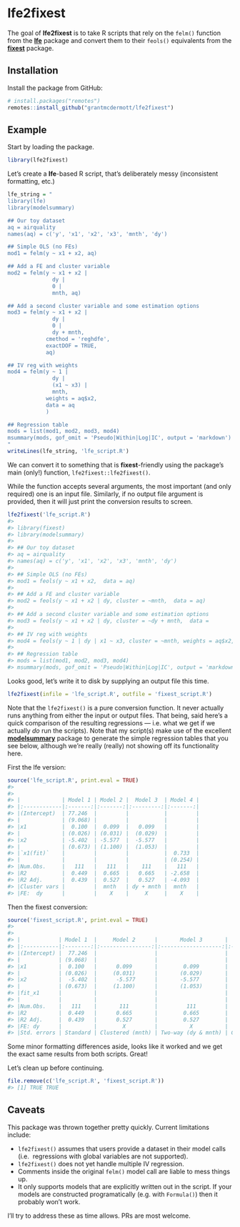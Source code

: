 
<!-- README.md is generated from README.Rmd. Please edit that file -->

# lfe2fixest

<!-- badges: start -->
<!-- badges: end -->

The goal of **lfe2fixest** is to take R scripts that rely on the
`felm()` function from the [**lfe**](https://github.com/sgaure/lfe)
package and convert them to their `feols()` equivalents from the
[**fixest**](https://github.com/lrberge/fixest) package.

## Installation

Install the package from GitHub:

``` r
# install.packages("remotes")
remotes::install_github("grantmcdermott/lfe2fixest")
```

## Example

Start by loading the package.

``` r
library(lfe2fixest)
```

Let’s create a **lfe**-based R script, that’s deliberately messy
(inconsistent formatting, etc.)

``` r
lfe_string = "
library(lfe)
library(modelsummary)

## Our toy dataset
aq = airquality
names(aq) = c('y', 'x1', 'x2', 'x3', 'mnth', 'dy')

## Simple OLS (no FEs)
mod1 = felm(y ~ x1 + x2, aq)

## Add a FE and cluster variable
mod2 = felm(y ~ x1 + x2 |
              dy |
              0 |
              mnth, aq)

## Add a second cluster variable and some estimation options
mod3 = felm(y ~ x1 + x2 |
              dy |
              0 |
              dy + mnth,
            cmethod = 'reghdfe',
            exactDOF = TRUE,
            aq)

## IV reg with weights
mod4 = felm(y ~ 1 |
              dy |
              (x1 ~ x3) |
              mnth,
            weights = aq$x2,
            data = aq
            )

## Regression table
mods = list(mod1, mod2, mod3, mod4)
msummary(mods, gof_omit = 'Pseudo|Within|Log|IC', output = 'markdown')
"
writeLines(lfe_string, 'lfe_script.R')
```

We can convert it to something that is **fixest**-friendly using the
package’s main (only!) function, `lfe2fixest::lfe2fixest()`.

While the function accepts several arguments, the most important (and
only required) one is an input file. Similarly, if no output file
argument is provided, then it will just print the conversion results to
screen.

``` r
lfe2fixest('lfe_script.R')
#> 
#> library(fixest)
#> library(modelsummary)
#> 
#> ## Our toy dataset
#> aq = airquality
#> names(aq) = c('y', 'x1', 'x2', 'x3', 'mnth', 'dy')
#> 
#> ## Simple OLS (no FEs)
#> mod1 = feols(y ~ x1 + x2,  data = aq)
#> 
#> ## Add a FE and cluster variable
#> mod2 = feols(y ~ x1 + x2 | dy, cluster = ~mnth,  data = aq)
#> 
#> ## Add a second cluster variable and some estimation options
#> mod3 = feols(y ~ x1 + x2 | dy, cluster = ~dy + mnth,  data =             aq)
#> 
#> ## IV reg with weights
#> mod4 = feols(y ~ 1 | dy | x1 ~ x3, cluster = ~mnth, weights = aq$x2, data = aq             )
#> 
#> ## Regression table
#> mods = list(mod1, mod2, mod3, mod4)
#> msummary(mods, gof_omit = 'Pseudo|Within|Log|IC', output = 'markdown')
```

Looks good, let’s write it to disk by supplying an output file this
time.

``` r
lfe2fixest(infile = 'lfe_script.R', outfile = 'fixest_script.R')
```

Note that the `lfe2fixest()` is a pure conversion function. It never
actually runs anything from either the input or output files. That
being, said here’s a quick comparison of the resulting regressions —
i.e. what we get if we actually *do* run the scripts). Note that my
script(s) make use of the excellent
[**modelsummary**](https://vincentarelbundock.github.io/modelsummary/index.html)
package to generate the simple regression tables that you see below,
although we’re really (really) not showing off its functionality here.

First the lfe version:

``` r
source('lfe_script.R', print.eval = TRUE)
#> 
#> 
#> |             | Model 1 | Model 2 |  Model 3  | Model 4 |
#> |:------------|:-------:|:-------:|:---------:|:-------:|
#> |(Intercept)  | 77.246  |         |           |         |
#> |             | (9.068) |         |           |         |
#> |x1           |  0.100  |  0.099  |   0.099   |         |
#> |             | (0.026) | (0.031) |  (0.029)  |         |
#> |x2           | -5.402  | -5.577  |  -5.577   |         |
#> |             | (0.673) | (1.100) |  (1.053)  |         |
#> |`x1(fit)`    |         |         |           |  0.733  |
#> |             |         |         |           | (0.254) |
#> |Num.Obs.     |   111   |   111   |    111    |   111   |
#> |R2           |  0.449  |  0.665  |   0.665   | -2.658  |
#> |R2 Adj.      |  0.439  |  0.527  |   0.527   | -4.093  |
#> |Cluster vars |         |  mnth   | dy + mnth |  mnth   |
#> |FE:  dy      |         |    X    |     X     |    X    |
```

Then the fixest conversion:

``` r
source('fixest_script.R', print.eval = TRUE)
#> 
#> 
#> |            | Model 1  |     Model 2      |       Model 3       |     Model 4      |
#> |:-----------|:--------:|:----------------:|:-------------------:|:----------------:|
#> |(Intercept) |  77.246  |                  |                     |                  |
#> |            | (9.068)  |                  |                     |                  |
#> |x1          |  0.100   |      0.099       |        0.099        |                  |
#> |            | (0.026)  |     (0.031)      |       (0.029)       |                  |
#> |x2          |  -5.402  |      -5.577      |       -5.577        |                  |
#> |            | (0.673)  |     (1.100)      |       (1.053)       |                  |
#> |fit_x1      |          |                  |                     |      0.733       |
#> |            |          |                  |                     |     (0.254)      |
#> |Num.Obs.    |   111    |       111        |         111         |       111        |
#> |R2          |  0.449   |      0.665       |        0.665        |      -2.658      |
#> |R2 Adj.     |  0.439   |      0.527       |        0.527        |      -4.093      |
#> |FE: dy      |          |        X         |          X          |        X         |
#> |Std. errors | Standard | Clustered (mnth) | Two-way (dy & mnth) | Clustered (mnth) |
```

Some minor formatting differences aside, looks like it worked and we get
the exact same results from both scripts. Great!

Let’s clean up before continuing.

``` r
file.remove(c('lfe_script.R', 'fixest_script.R'))
#> [1] TRUE TRUE
```

## Caveats

This package was thrown together pretty quickly. Current limitations
include:

-   `lfe2fixest()` assumes that users provide a dataset in their model
    calls (i.e.  regressions with global variables are not supported).
-   `lfe2fixest()` does not yet handle multiple IV regression.
-   Comments inside the original `felm()` model call are liable to mess
    things up.
-   It only supports models that are explicitly written out in the
    script. If your models are constructed programatically (e.g. with
    `Formula()`) then it probably won’t work.

I’ll try to address these as time allows. PRs are most welcome.
